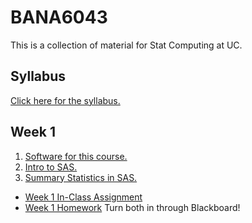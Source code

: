 # BANA6043
This is a collection of material for Stat Computing at UC.

## Syllabus
[Click here for the syllabus.](https://mrrisley.github.io/BANA6043/syllabus/BANA5143&6043_001_Risley.pdf)

## Week 1
1. [Software for this course.](https://mrrisley.github.io/BANA6043/BANA-6043-Software.html)
2. [Intro to SAS.](https://mrrisley.github.io/BANA6043/BANA-6043-SAS-Intro.html)
3. [Summary Statistics in SAS.](https://mrrisley.github.io/BANA6043/BANA-6043-SAS-Summary-Statistics.html)

+ [Week 1 In-Class Assignment](https://mrrisley.github.io/BANA6043/BANA-6043-In-Class-Assignment-1.html)
+ [Week 1 Homework](https://mrrisley.github.io/BANA6043/BANA-6043-Homework-1.html)
Turn both in through Blackboard!
